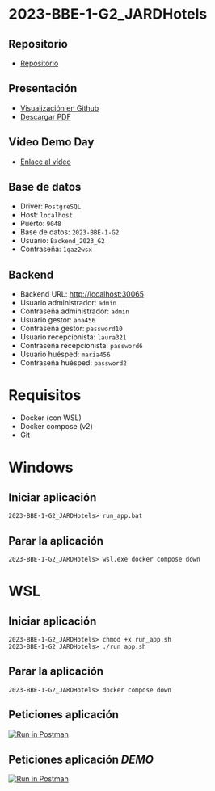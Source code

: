 # 2023-BBE-1-G2_JARDHotels
## Repositorio
* [Repositorio](https://github.com/CampusDual/2023-BBE-1-G2_JARDHotels)
## Presentación
* [Visualización en Github](https://github.com/CampusDual/2023-BBE-1-G2_JARDHotels/blob/main/presentation/Presentaci%C3%B3n%20JARD%20Hotels.pdf)
* [Descargar PDF](https://raw.github.com/CampusDual/2023-BBE-1-G2_JARDHotels/main/presentation/Presentaci%C3%B3n%20JARD%20Hotels.pdf)
## Vídeo Demo Day
* [Enlace al vídeo](https://campusdual-my.sharepoint.com/:v:/p/info/EVSkOK8ncO9HtZWsYTdKKq0B5vgoWBhm9RJ6HAQ3AVUunQ?e=Ga42K8&nav=eyJyZWZlcnJhbEluZm8iOnsicmVmZXJyYWxBcHAiOiJTdHJlYW1XZWJBcHAiLCJyZWZlcnJhbFZpZXciOiJTaGFyZURpYWxvZy1MaW5rIiwicmVmZXJyYWxBcHBQbGF0Zm9ybSI6IldlYiIsInJlZmVycmFsTW9kZSI6InZpZXcifX0%3D)
## Base de datos
* Driver: `PostgreSQL`
* Host: `localhost`
* Puerto: `9048`
* Base de datos: `2023-BBE-1-G2`
* Usuario: `Backend_2023_G2`
* Contraseña: `1qaz2wsx`
## Backend
* Backend URL: [http://localhost:30065](http://localhost:30065)
* Usuario administrador: `admin`
* Contraseña administrador: `admin`
* Usuario gestor: `ana456`
* Contraseña gestor: `password10`
* Usuario recepcionista: `laura321`
* Contraseña recepcionista: `password6`
* Usuario huésped: `maria456`
* Contraseña huésped: `password2`


# Requisitos
* Docker (con WSL)
* Docker compose (v2)
* Git

# Windows
## Iniciar aplicación
```
2023-BBE-1-G2_JARDHotels> run_app.bat
```
## Parar la aplicación
```
2023-BBE-1-G2_JARDHotels> wsl.exe docker compose down
```

# WSL
## Iniciar aplicación
```
2023-BBE-1-G2_JARDHotels> chmod +x run_app.sh
2023-BBE-1-G2_JARDHotels> ./run_app.sh
```
## Parar la aplicación
```
2023-BBE-1-G2_JARDHotels> docker compose down
```
## Peticiones aplicación
[![Run in Postman](https://run.pstmn.io/button.svg)](https://app.getpostman.com/run-collection/29381882-7365f2db-90b0-4d33-b695-15d684d94a53?action=collection%2Ffork&source=rip_markdown&collection-url=entityId%3D29381882-7365f2db-90b0-4d33-b695-15d684d94a53%26entityType%3Dcollection%26workspaceId%3D91970c3b-1c60-46cd-b8b6-20ae18eafa8b)
## Peticiones aplicación *DEMO*
[![Run in Postman](https://run.pstmn.io/button.svg)](https://app.getpostman.com/run-collection/29381882-21b97d3a-7d01-41cd-88dd-b5e9c50d16ec?action=collection%2Ffork&source=rip_markdown&collection-url=entityId%3D29381882-21b97d3a-7d01-41cd-88dd-b5e9c50d16ec%26entityType%3Dcollection%26workspaceId%3D91970c3b-1c60-46cd-b8b6-20ae18eafa8b)
